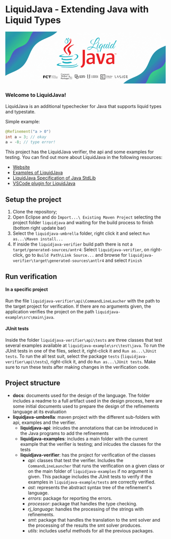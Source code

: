 # LiquidJava - Extending Java with Liquid Types

![LiquidJava Banner](docs/design/figs/banner.gif)


### Welcome to LiquidJava!

LiquidJava is an additional typechecker for Java that supports liquid types and typestate.

Simple example:


```java
@Refinement("a > 0")
int a = 3; // okay
a = -8; // type error!
```

This project has the LiquidJava verifier, the api and some examples for testing.
You can find out more about LiquidJava in the following resources:

* [Website](https://catarinagamboa.github.io/liquidjava.html)
* [Examples of LiquidJava](https://github.com/CatarinaGamboa/liquidjava-examples)
* [LiquidJava Specification of Java StdLib](https://github.com/CatarinaGamboa/liquid-java-external-libs)
* [VSCode plugin for LiquidJava](https://github.com/CatarinaGamboa/vscode-liquidjava)
<!-- * [Formalization of LiquidJava](https://github.com/CatarinaGamboa/liquidjava-formalization) - not opensource yet -->


## Setup the project
1. Clone the repository;
2. Open Eclipse and do `Ìmport...\ Existing Maven Project` selecting the project folder `liquidjava` and waiting for the build process to finish (bottom right update bar)
3. Select the `liquidjava-umbrella` folder, right click it and select `Run as...\Maven install...`
4. If inside the `liquidjava-verifier` build path there is not a `target/generated-sources/antr4`: Select `liquidjava-verifier`, on right-click, go to `Build Path\Link Source...` and browse for `liquidjava-verifier\target\generated-sources\antlr4` and select `Finish`

## Run verification
#### In a specific project
Run the file `liquidjava-verifier\api\CommandLineLaucher` with the path to the target project for verification.
If there are no arguments given, the application verifies the project on the path `liquidjava-example\src\main\java`.

#### JUnit tests
Inside the folder `liquidjava-verifier\api\tests` are three classes that test several examples available at `liquidjava-example\src\test\java`.
To run the JUnit tests in one of the files, select it, right-click it and `Run as...\JUnit tests`.
To run the all test suit, select the package `tests` (`liquidjava-verifier\api\tests`), right-click it, and do `Run as...\JUnit tests`.
Make sure to run these tests after making changes in the verification code.

## Project structure
- **docs**: documents used for the design of the language. The folder includes a readme to a full artifact used in the design process, here are some initial documents used to prepare the design of the refinements language at its evaluation
- **liquidjava-umbrella**: maven project with the different sub-folders with api, examples and the verifier.
    - **liquidjava-api**: inlcudes the annotations that can be introduced in the Java programs to add the refinements
    - **liquidjava-examples**: includes a main folder with the current example that the verifier is testing; and inlcudes the classes for the tests
    - **liquidjava-verifier**: has the project for verification of the classes
        - *api*: classes that test the verifier. Includes the `CommandLineLauncher` that runs the verification on a given class or on the main folder of `liquidjava-examples` if no argument is given. This package includes the JUnit tests to verify if the examples in `liquidjava-example/tests` are correctly verified.
        - *ast*: represents the abstract syntax tree of the refinement's language.
        - *errors*: package for reporting the errors.
        - *processor*: package that handles the type checking.
        - *rj_language*: handles the processing of the strings with refinements.
        - *smt*: package that handles the translation to the smt solver and the processing of the results the smt solver produces.
        - *utils*: includes useful methods for all the previous packages.
